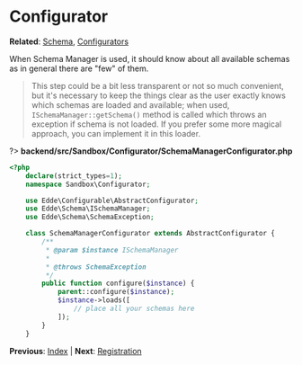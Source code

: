# Configurator

**Related**: [Schema](/components/schema), [Configurators](/components/configurators)

When Schema Manager is used, it should know about all available schemas as in general there
are "few" of them.

> This step could be a bit less transparent or not so much convenient, but it's necessary to keep
the things clear as the user exactly knows which schemas are loaded and available; when used,
`ISchemaManager::getSchema()` method is called which throws an exception if schema is not loaded.
If you prefer some more magical approach, you can implement it in this loader.

?> **backend/src/Sandbox/Configurator/SchemaManagerConfigurator.php**

```php
<?php
	declare(strict_types=1);
	namespace Sandbox\Configurator;

	use Edde\Configurable\AbstractConfigurator;
	use Edde\Schema\ISchemaManager;
	use Edde\Schema\SchemaException;

	class SchemaManagerConfigurator extends AbstractConfigurator {
		/**
		 * @param $instance ISchemaManager
		 *
		 * @throws SchemaException
		 */
		public function configure($instance) {
			parent::configure($instance);
			$instance->loads([
				// place all your schemas here
			]);
		}
	}

```

**Previous**: [Index](/examples/schema/index) | **Next**: [Registration](/examples/schema/registration)
